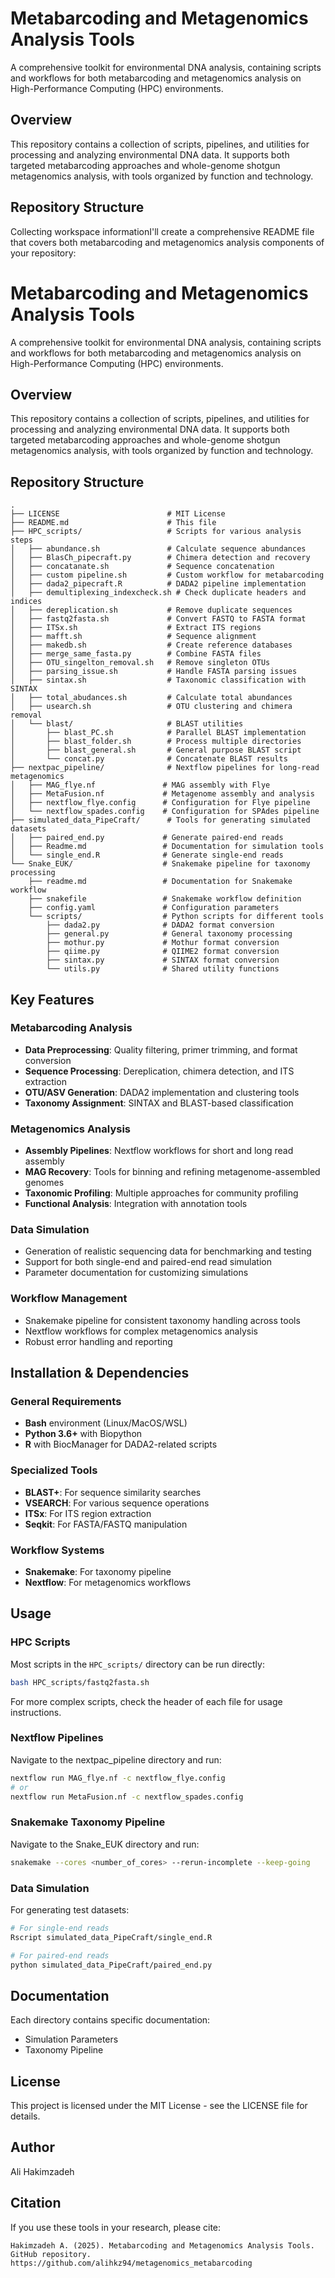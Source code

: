 # Metabarcoding and Metagenomics Analysis Tools

A comprehensive toolkit for environmental DNA analysis, containing scripts and workflows for both metabarcoding and metagenomics analysis on High-Performance Computing (HPC) environments.

## Overview

This repository contains a collection of scripts, pipelines, and utilities for processing and analyzing environmental DNA data. It supports both targeted metabarcoding approaches and whole-genome shotgun metagenomics analysis, with tools organized by function and technology.

## Repository Structure
Collecting workspace informationI'll create a comprehensive README file that covers both metabarcoding and metagenomics analysis components of your repository:


# Metabarcoding and Metagenomics Analysis Tools

A comprehensive toolkit for environmental DNA analysis, containing scripts and workflows for both metabarcoding and metagenomics analysis on High-Performance Computing (HPC) environments.

## Overview

This repository contains a collection of scripts, pipelines, and utilities for processing and analyzing environmental DNA data. It supports both targeted metabarcoding approaches and whole-genome shotgun metagenomics analysis, with tools organized by function and technology.

## Repository Structure

```plaintext
.
├── LICENSE                        # MIT License
├── README.md                      # This file
├── HPC_scripts/                   # Scripts for various analysis steps
│   ├── abundance.sh               # Calculate sequence abundances
│   ├── BlasCh_pipecraft.py        # Chimera detection and recovery
│   ├── concatanate.sh             # Sequence concatenation
│   ├── custom pipeline.sh         # Custom workflow for metabarcoding
│   ├── dada2_pipecraft.R          # DADA2 pipeline implementation
│   ├── demultiplexing_indexcheck.sh # Check duplicate headers and indices
│   ├── dereplication.sh           # Remove duplicate sequences
│   ├── fastq2fasta.sh             # Convert FASTQ to FASTA format
│   ├── ITSx.sh                    # Extract ITS regions
│   ├── mafft.sh                   # Sequence alignment
│   ├── makedb.sh                  # Create reference databases
│   ├── merge_same_fasta.py        # Combine FASTA files
│   ├── OTU_singelton_removal.sh   # Remove singleton OTUs
│   ├── parsing_issue.sh           # Handle FASTA parsing issues
│   ├── sintax.sh                  # Taxonomic classification with SINTAX
│   ├── total_abudances.sh         # Calculate total abundances
│   ├── usearch.sh                 # OTU clustering and chimera removal
│   └── blast/                     # BLAST utilities
│       ├── blast_PC.sh            # Parallel BLAST implementation
│       ├── blast_folder.sh        # Process multiple directories
│       ├── blast_general.sh       # General purpose BLAST script
│       └── concat.py              # Concatenate BLAST results
├── nextpac_pipeline/              # Nextflow pipelines for long-read metagenomics
│   ├── MAG_flye.nf               # MAG assembly with Flye 
│   ├── MetaFusion.nf             # Metagenome assembly and analysis
│   ├── nextflow_flye.config      # Configuration for Flye pipeline
│   └── nextflow_spades.config    # Configuration for SPAdes pipeline
├── simulated_data_PipeCraft/      # Tools for generating simulated datasets
│   ├── paired_end.py             # Generate paired-end reads
│   ├── Readme.md                 # Documentation for simulation tools
│   └── single_end.R              # Generate single-end reads
└── Snake_EUK/                    # Snakemake pipeline for taxonomy processing
    ├── readme.md                 # Documentation for Snakemake workflow
    ├── snakefile                 # Snakemake workflow definition
    ├── config.yaml               # Configuration parameters
    └── scripts/                  # Python scripts for different tools
        ├── dada2.py              # DADA2 format conversion
        ├── general.py            # General taxonomy processing
        ├── mothur.py             # Mothur format conversion
        ├── qiime.py              # QIIME2 format conversion
        ├── sintax.py             # SINTAX format conversion
        └── utils.py              # Shared utility functions
```

## Key Features

### Metabarcoding Analysis
- **Data Preprocessing**: Quality filtering, primer trimming, and format conversion
- **Sequence Processing**: Dereplication, chimera detection, and ITS extraction
- **OTU/ASV Generation**: DADA2 implementation and clustering tools
- **Taxonomy Assignment**: SINTAX and BLAST-based classification

### Metagenomics Analysis
- **Assembly Pipelines**: Nextflow workflows for short and long read assembly
- **MAG Recovery**: Tools for binning and refining metagenome-assembled genomes
- **Taxonomic Profiling**: Multiple approaches for community profiling
- **Functional Analysis**: Integration with annotation tools

### Data Simulation
- Generation of realistic sequencing data for benchmarking and testing
- Support for both single-end and paired-end read simulation
- Parameter documentation for customizing simulations

### Workflow Management
- Snakemake pipeline for consistent taxonomy handling across tools
- Nextflow workflows for complex metagenomics analysis
- Robust error handling and reporting

## Installation & Dependencies

### General Requirements
- **Bash** environment (Linux/MacOS/WSL)
- **Python 3.6+** with Biopython
- **R** with BiocManager for DADA2-related scripts

### Specialized Tools
- **BLAST+**: For sequence similarity searches
- **VSEARCH**: For various sequence operations
- **ITSx**: For ITS region extraction
- **Seqkit**: For FASTA/FASTQ manipulation

### Workflow Systems
- **Snakemake**: For taxonomy pipeline
- **Nextflow**: For metagenomics workflows

## Usage

### HPC Scripts

Most scripts in the `HPC_scripts/` directory can be run directly:

```bash
bash HPC_scripts/fastq2fasta.sh
```

For more complex scripts, check the header of each file for usage instructions.

### Nextflow Pipelines

Navigate to the nextpac_pipeline directory and run:

```bash
nextflow run MAG_flye.nf -c nextflow_flye.config
# or
nextflow run MetaFusion.nf -c nextflow_spades.config
```

### Snakemake Taxonomy Pipeline

Navigate to the Snake_EUK directory and run:

```bash
snakemake --cores <number_of_cores> --rerun-incomplete --keep-going
```

### Data Simulation

For generating test datasets:

```bash
# For single-end reads
Rscript simulated_data_PipeCraft/single_end.R

# For paired-end reads
python simulated_data_PipeCraft/paired_end.py
```

## Documentation

Each directory contains specific documentation:
- Simulation Parameters
- Taxonomy Pipeline

## License

This project is licensed under the MIT License - see the LICENSE file for details.

## Author

Ali Hakimzadeh

## Citation

If you use these tools in your research, please cite:
```
Hakimzadeh A. (2025). Metabarcoding and Metagenomics Analysis Tools. GitHub repository. https://github.com/alihkz94/metagenomics_metabarcoding
```
